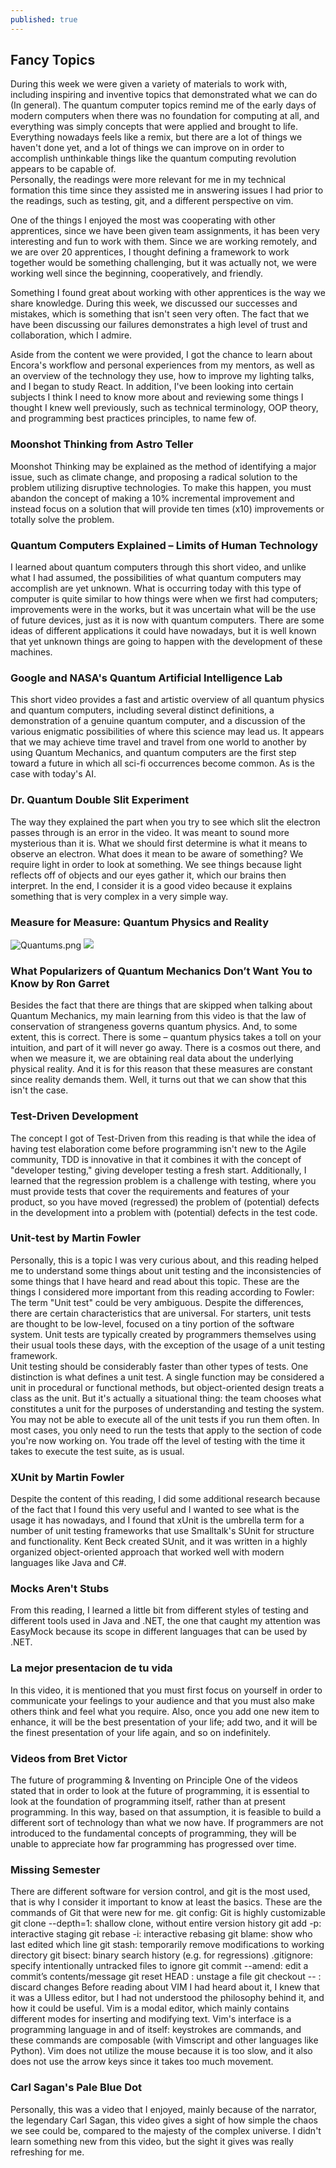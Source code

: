 ```yaml
---
published: true
---
```

## Fancy Topics

During this week we were given a variety of materials to work with, including inspiring and inventive topics that demonstrated what we can do (In general). The quantum computer topics remind me of the early days of modern computers when there was no foundation for computing at all, and everything was simply concepts that were applied and brought to life. Everything nowadays feels like a remix, but there are a lot of things we haven't done yet, and a lot of things we can improve on in order to accomplish unthinkable things like the quantum computing revolution appears to be capable of.  
Personally, the readings were more relevant for me in my technical formation this time since they assisted me in answering issues I had prior to the readings, such as testing, git, and a different perspective on vim.  

One of the things I enjoyed the most was cooperating with other apprentices, since we have been given team assignments, it has been very interesting and fun to work with them. Since we are working remotely, and we are over 20 apprentices, I thought defining a framework to work together would be something challenging, but it was actually not, we were working well since the beginning, cooperatively, and friendly.  

Something I found great about working with other apprentices is the way we share knowledge. During this week, we discussed our successes and mistakes, which is something that isn't seen very often. The fact that we have been discussing our failures demonstrates a high level of trust and collaboration, which I admire.  

Aside from the content we were provided, I got the chance to learn about Encora's workflow and personal experiences from my mentors, as well as an overview of the technology they use, how to improve my lighting talks, and I began to study React.
In addition, I've been looking into certain subjects I think I need to know more about and reviewing some things I thought I knew well previously, such as technical terminology, OOP theory, and programming best practices principles, to name few of.  

### Moonshot Thinking from Astro Teller
Moonshot Thinking may be explained as the method of identifying a major issue, such as climate change, and proposing a radical solution to the problem utilizing disruptive technologies. To make this happen, you must abandon the concept of making a 10% incremental improvement and instead focus on a solution that will provide ten times (x10) improvements or totally solve the problem.  

### Quantum Computers Explained – Limits of Human Technology
I learned about quantum computers through this short video, and unlike what I had assumed, the possibilities of what quantum computers may accomplish are yet unknown. What is occurring today with this type of computer is quite similar to how things were when we first had computers; improvements were in the works, but it was uncertain what will be the use of future devices, just as it is now with quantum computers.
There are some ideas of different applications it could have nowadays, but it is well known that yet unknown things are going to happen with the development of these machines.  

### Google and NASA's Quantum Artificial Intelligence Lab
This short video provides a fast and artistic overview of all quantum physics and quantum computers, including several distinct definitions, a demonstration of a genuine quantum computer, and a discussion of the various enigmatic possibilities of where this science may lead us.
It appears that we may achieve time travel and travel from one world to another by using Quantum Mechanics, and quantum computers are the first step toward a future in which all sci-fi occurrences become common. As is the case with today's AI.  

### Dr. Quantum Double Slit Experiment  
The way they explained the part when you try to see which slit the electron passes through is an error in the video. It was meant to sound more mysterious than it is.
What we should first determine is what it means to observe an electron. What does it mean to be aware of something? We require light in order to look at something. We see things because light reflects off of objects and our eyes gather it, which our brains then interpret.
In the end, I consider it is a good video because it explains something that is very complex in a very simple way.  

### Measure for Measure: Quantum Physics and Reality
![Quantums.png]({{site.baseurl}}/_posts/Quantums.png)
![](https://i.ibb.co/pvB6Y36/Quantums.png)

### What Popularizers of Quantum Mechanics Don’t Want You to Know by Ron Garret
Besides the fact that there are things that are skipped when talking about Quantum Mechanics, my main learning from this video is that the law of conservation of strangeness governs quantum physics. And, to some extent, this is correct. There is some – quantum physics takes a toll on your intuition, and part of it will never go away.
There is a cosmos out there, and when we measure it, we are obtaining real data about the underlying physical reality. And it is for this reason that these measures are constant since reality demands them. Well, it turns out that we can show that this isn't the case.  

### Test-Driven Development
The concept I got of Test-Driven from this reading is that while the idea of having test elaboration come before programming isn't new to the Agile community, TDD is innovative in that it combines it with the concept of "developer testing," giving developer testing a fresh start.
Additionally, I learned that the regression problem is a challenge with testing, where you must provide tests that cover the requirements and features of your product, so you have moved (regressed) the problem of (potential) defects in the development into a problem with (potential) defects in the test code.	

### Unit-test by Martin Fowler
Personally, this is a topic I was very curious about, and this reading helped me to understand some things about unit testing and the inconsistencies of some things that I have heard and read about this topic. These are the things I considered more important from this reading according to Fowler:
The term "Unit test" could be very ambiguous.
Despite the differences, there are certain characteristics that are universal. For starters, unit tests are thought to be low-level, focused on a tiny portion of the software system.
Unit tests are typically created by programmers themselves using their usual tools these days, with the exception of the usage of a unit testing framework.  
Unit testing should be considerably faster than other types of tests.
One distinction is what defines a unit test. A single function may be considered a unit in procedural or functional methods, but object-oriented design treats a class as the unit. But it's actually a situational thing: the team chooses what constitutes a unit for the purposes of understanding and testing the system.  
You may not be able to execute all of the unit tests if you run them often. In most cases, you only need to run the tests that apply to the section of code you're now working on. You trade off the level of testing with the time it takes to execute the test suite, as is usual.  

### XUnit by Martin Fowler  
Despite the content of this reading, I did some additional research because of the fact that I found this very useful and I wanted to see what is the usage it has nowadays, and I found that xUnit is the umbrella term for a number of unit testing frameworks that use Smalltalk's SUnit for structure and functionality. Kent Beck created SUnit, and it was written in a highly organized object-oriented approach that worked well with modern languages like Java and C#. 

### Mocks Aren't Stubs
From this reading, I learned a little bit from different styles of testing and different tools used in Java and .NET, the one that caught my attention was EasyMock because its scope in different languages that can be used by .NET.

### La mejor presentacion de tu vida
In this video, it is mentioned that you must first focus on yourself in order to communicate your feelings to your audience and that you must also make others think and feel what you require.
Also, once you add one new item to enhance, it will be the best presentation of your life; add two, and it will be the finest presentation of your life again, and so on indefinitely.

### Videos from Bret Victor
The future of programming & Inventing on Principle
One of the videos stated that in order to look at the future of programming, it is essential to look at the foundation of programming itself, rather than at present programming. In this way, based on that assumption, it is feasible to build a different sort of technology than what we now have.
If programmers are not introduced to the fundamental concepts of programming, they will be unable to appreciate how far programming has progressed over time.

### Missing Semester
There are different software for version control, and git is the most used, that is why I consider it important to know at least the basics.
These are the commands of Git that were new for me.
git config: Git is highly customizable
git clone --depth=1: shallow clone, without entire version history
git add -p: interactive staging
git rebase -i: interactive rebasing
git blame: show who last edited which line
git stash: temporarily remove modifications to working directory
git bisect: binary search history (e.g. for regressions)
.gitignore: specify intentionally untracked files to ignore
git commit --amend: edit a commit’s contents/message
git reset HEAD <file>: unstage a file
git checkout -- <file>: discard changes
Before reading about VIM I had heard about it, I knew that it was a UIless editor, but I had not understood the philosophy behind it, and how it could be useful. Vim is a modal editor, which mainly contains different modes for inserting and modifying text. Vim's interface is a programming language in and of itself: keystrokes are commands, and these commands are composable (with Vimscript and other languages like Python). Vim does not utilize the mouse because it is too slow, and it also does not use the arrow keys since it takes too much movement.

### Carl Sagan's Pale Blue Dot 
Personally, this was a video that I enjoyed, mainly because of the narrator, the legendary Carl Sagan, this video gives a sight of how simple the chaos we see could be, compared to the majesty of the complex universe. I didn't learn something new from this video, but the sight it gives was really refreshing for me.
